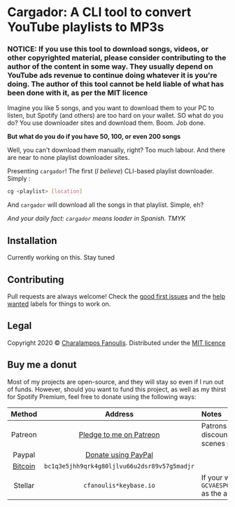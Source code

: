 # Cargador: A CLI tool to convert YouTube playlists to MP3s

### NOTICE: If you use this tool to download songs, videos, or other copyrighted material, please consider contributing to the author of the content in some way. They usually depend on YouTube ads revenue to continue doing whatever it is you're doing. The author of this tool cannot be held liable of what has been done with it, as per the MIT licence

Imagine you like 5 songs, and you want to download them to your PC to listen, but Spotify (and others) are too hard on your wallet. SO what do you do? You use downloader sites and download them. Boom. Job done.


**But what do you do if you have 50, 100, or even 200 songs**

Well, you can't download them manually, right? Too much labour. And there are near to none playlist downloader sites.

Presenting `cargador`! The first (*I believe*) CLI-based playlist downloader. Simply :
```sh
cg <playlist> [location]
```
And `cargador` will download all the songs in that playlist. Simple, eh?

*And your daily fact: `cargador` means loader in Spanish. TMYK*

## Installation
Currently working on this. Stay tuned

## Contributing
Pull requests are always welcome! Check the [good first issues](https://github.com/cfanoulis/cargador/labels/good%20first%20issue) and the [help wanted](https://github.com/cfanoulis/cargador/labels/help%20wanted) labels for things to work on.

## Legal

Copyright 2020 © [Charalampos Fanoulis](https://github.com/cfanoulis). Distributed under the [MIT licence](./LICENCE)

## Buy me a donut

Most of my projects are open-source, and they will stay so even if I run out of funds. However, should you want to fund this project, as well as my thirst for Spotify Premium, feel free to donate using the following ways:

| Method | Address | Notes |
|:------:|:-------:|:------|
|Patreon| [Pledge to me on Patreon](https://www.patreon.com/join/enkiel8029?) | Patrons get exclusive access to pre-release projects, discounts on comissions, exclusive support, behind-the-scenes posts and more!|
|Paypal| [Donate using PayPal](https://cfanoulis.page.link/donate-paypal)
|[Bitcoin](bitcoin:bc1q3e5jhh9qrk4g80ljlvu66u2dsr89v57g5madjr?message=Donation%20to%20Charalampos%27s%20OSS%20projects&time=1577294923)|`bc1q3e5jhh9qrk4g80ljlvu66u2dsr89v57g5madjr`|
|Stellar| `cfanoulis*keybase.io`| If your wallet or network doesn't support federation, use `GCVAESPQ3OSXZQCTLJNEXD35GA5CWXPQ6FG6JVBFIDNRRJIG77OKUB4I` as the address